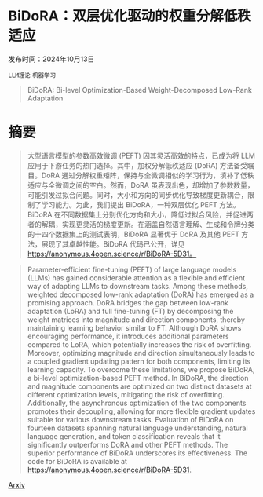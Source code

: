 # BiDoRA：双层优化驱动的权重分解低秩适应

发布时间：2024年10月13日

`LLM理论` `机器学习`

> BiDoRA: Bi-level Optimization-Based Weight-Decomposed Low-Rank Adaptation

# 摘要

> 大型语言模型的参数高效微调 (PEFT) 因其灵活高效的特点，已成为将 LLM 应用于下游任务的热门选择。其中，加权分解低秩适应 (DoRA) 方法备受瞩目。DoRA 通过分解权重矩阵，保持与全微调相似的学习行为，填补了低秩适应与全微调之间的空白。然而，DoRA 虽表现出色，却增加了参数数量，可能引发过拟合问题。同时，大小和方向的同步优化导致梯度更新耦合，限制了学习能力。为此，我们提出 BiDoRA，一种双层优化 PEFT 方法。BiDoRA 在不同数据集上分别优化方向和大小，降低过拟合风险，并促进两者的解耦，实现更灵活的梯度更新。在涵盖自然语言理解、生成和令牌分类的十四个数据集上的测试表明，BiDoRA 显著优于 DoRA 及其他 PEFT 方法，展现了其卓越性能。BiDoRA 代码已公开，详见 https://anonymous.4open.science/r/BiDoRA-5D31。

> Parameter-efficient fine-tuning (PEFT) of large language models (LLMs) has gained considerable attention as a flexible and efficient way of adapting LLMs to downstream tasks. Among these methods, weighted decomposed low-rank adaptation (DoRA) has emerged as a promising approach. DoRA bridges the gap between low-rank adaptation (LoRA) and full fine-tuning (FT) by decomposing the weight matrices into magnitude and direction components, thereby maintaining learning behavior similar to FT. Although DoRA shows encouraging performance, it introduces additional parameters compared to LoRA, which potentially increases the risk of overfitting. Moreover, optimizing magnitude and direction simultaneously leads to a coupled gradient updating pattern for both components, limiting its learning capacity. To overcome these limitations, we propose BiDoRA, a bi-level optimization-based PEFT method. In BiDoRA, the direction and magnitude components are optimized on two distinct datasets at different optimization levels, mitigating the risk of overfitting. Additionally, the asynchronous optimization of the two components promotes their decoupling, allowing for more flexible gradient updates suitable for various downstream tasks. Evaluation of BiDoRA on fourteen datasets spanning natural language understanding, natural language generation, and token classification reveals that it significantly outperforms DoRA and other PEFT methods. The superior performance of BiDoRA underscores its effectiveness. The code for BiDoRA is available at https://anonymous.4open.science/r/BiDoRA-5D31.

[Arxiv](https://arxiv.org/abs/2410.09758)